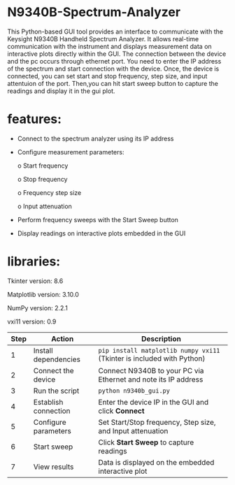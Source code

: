 # N9340B-Spectrum-Analyzer
This Python-based GUI tool provides an interface to communicate with the Keysight N9340B Handheld Spectrum Analyzer. It allows real-time communication with the instrument and displays measurement data on interactive plots directly within the GUI. The connection between the device and the pc occurs through ethernet port. You need to enter the IP address of the spectrum and start connection with the device. Once, the device is connected, you can set start and stop frequency, step size, and input attentuion of the port. Then,you can hit start sweep button to capture the readings and display it in the gui plot. 


# features:
- Connect to the spectrum analyzer using its IP address

- Configure measurement parameters:

  o Start frequency
  
  o Stop frequency
  
  o Frequency step size
  
  o Input attenuation

- Perform frequency sweeps with the Start Sweep button

- Display readings on interactive plots embedded in the GUI

# libraries:


Tkinter version: 8.6


Matplotlib version: 3.10.0


NumPy version: 2.2.1


vxi11 version: 0.9


| Step | Action               | Description                                                            |
| ---- | -------------------- | ---------------------------------------------------------------------- |
| 1    | Install dependencies | `pip install matplotlib numpy vxi11` (Tkinter is included with Python) |
| 2    | Connect the device   | Connect N9340B to your PC via Ethernet and note its IP address         |
| 3    | Run the script       | `python n9340b_gui.py`                                                 |
| 4    | Establish connection | Enter the device IP in the GUI and click **Connect**                   |
| 5    | Configure parameters | Set Start/Stop frequency, Step size, and Input attenuation             |
| 6    | Start sweep          | Click **Start Sweep** to capture readings                              |
| 7    | View results         | Data is displayed on the embedded interactive plot                     |
